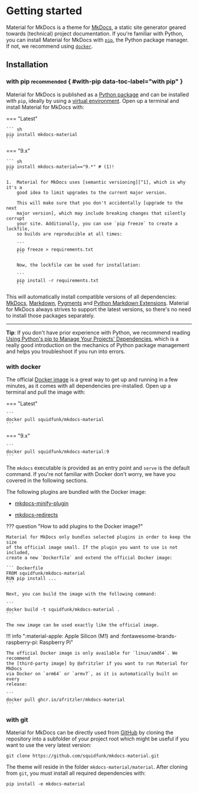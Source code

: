 # Getting started

Material for MkDocs is a theme for [MkDocs], a static site generator geared
towards (technical) project documentation. If you're familiar with Python, you
can install Material for MkDocs with [`pip`][pip], the Python package manager.
If not, we recommend using [`docker`][docker].

  [MkDocs]: https://www.mkdocs.org
  [pip]: #with-pip
  [docker]: #with-docker

## Installation

### with pip <small>recommended</small> { #with-pip data-toc-label="with pip" }

Material for MkDocs is published as a [Python package] and can be installed with
`pip`, ideally by using a [virtual environment]. Open up a terminal and install
Material for MkDocs with:

=== "Latest"

    ``` sh
    pip install mkdocs-material
    ```

=== "9.x"

    ``` sh
    pip install mkdocs-material=="9.*" # (1)!
    ```

    1.  Material for MkDocs uses [semantic versioning][^1], which is why it's a
        good idea to limit upgrades to the current major version.

        This will make sure that you don't accidentally [upgrade to the next
        major version], which may include breaking changes that silently corrupt
        your site. Additionally, you can use `pip freeze` to create a lockfile,
        so builds are reproducible at all times:

        ```
        pip freeze > requirements.txt
        ```

        Now, the lockfile can be used for installation:

        ```
        pip install -r requirements.txt
        ```

  [^1]:
    Note that improvements of existing features are sometimes released as
    patch releases, like for example improved rendering of content tabs, as
    they're not considered to be new features.

This will automatically install compatible versions of all dependencies:
[MkDocs], [Markdown], [Pygments] and [Python Markdown Extensions]. Material for
MkDocs always strives to support the latest versions, so there's no need to
install those packages separately.

---

__Tip__: If you don't have prior experience with Python, we recommend reading 
[Using Python's pip to Manage Your Projects' Dependencies], which is a really
good introduction on the mechanics of Python package management and helps you
troubleshoot if you run into errors.

  [Python package]: https://pypi.org/project/mkdocs-material/
  [virtual environment]: https://realpython.com/what-is-pip/#using-pip-in-a-python-virtual-environment
  [semantic versioning]: https://semver.org/
  [upgrade to the next major version]: upgrade.md
  [Markdown]: https://python-markdown.github.io/
  [Pygments]: https://pygments.org/
  [Python Markdown Extensions]: https://facelessuser.github.io/pymdown-extensions/
  [Using Python's pip to Manage Your Projects' Dependencies]: https://realpython.com/what-is-pip/

### with docker

The official [Docker image] is a great way to get up and running in a few
minutes, as it comes with all dependencies pre-installed. Open up a terminal
and pull the image with:

=== "Latest"

    ```
    docker pull squidfunk/mkdocs-material
    ```

=== "9.x"

    ```
    docker pull squidfunk/mkdocs-material:9
    ```

The `mkdocs` executable is provided as an entry point and `serve` is the 
default command. If you're not familiar with Docker don't worry, we have you
covered in the following sections.

The following plugins are bundled with the Docker image:

- [mkdocs-minify-plugin]
- [mkdocs-redirects]

  [Docker image]: https://hub.docker.com/r/squidfunk/mkdocs-material/
  [mkdocs-minify-plugin]: https://github.com/byrnereese/mkdocs-minify-plugin
  [mkdocs-redirects]: https://github.com/datarobot/mkdocs-redirects

??? question "How to add plugins to the Docker image?"

    Material for MkDocs only bundles selected plugins in order to keep the size
    of the official image small. If the plugin you want to use is not included, 
    create a new `Dockerfile` and extend the official Docker image:

    ``` Dockerfile
    FROM squidfunk/mkdocs-material
    RUN pip install ...
    ```

    Next, you can build the image with the following command:

    ```
    docker build -t squidfunk/mkdocs-material .
    ```

    The new image can be used exactly like the official image.

!!! info ":material-apple: Apple Silicon (M1) and :fontawesome-brands-raspberry-pi: Raspberry Pi"

    The official Docker image is only available for `linux/amd64`. We recommend
    the [third-party image] by @afritzler if you want to run Material for MkDocs
    via Docker on `arm64` or `armv7`, as it is automatically built on every
    release:

    ```
    docker pull ghcr.io/afritzler/mkdocs-material
    ```

  [third-party image]: https://github.com/afritzler/mkdocs-material

### with git

Material for MkDocs can be directly used from [GitHub] by cloning the
repository into a subfolder of your project root which might be useful if you
want to use the very latest version:

```
git clone https://github.com/squidfunk/mkdocs-material.git
```

The theme will reside in the folder `mkdocs-material/material`. After cloning
from `git`, you must install all required dependencies with:

```
pip install -e mkdocs-material
```

  [GitHub]: https://github.com/squidfunk/mkdocs-material